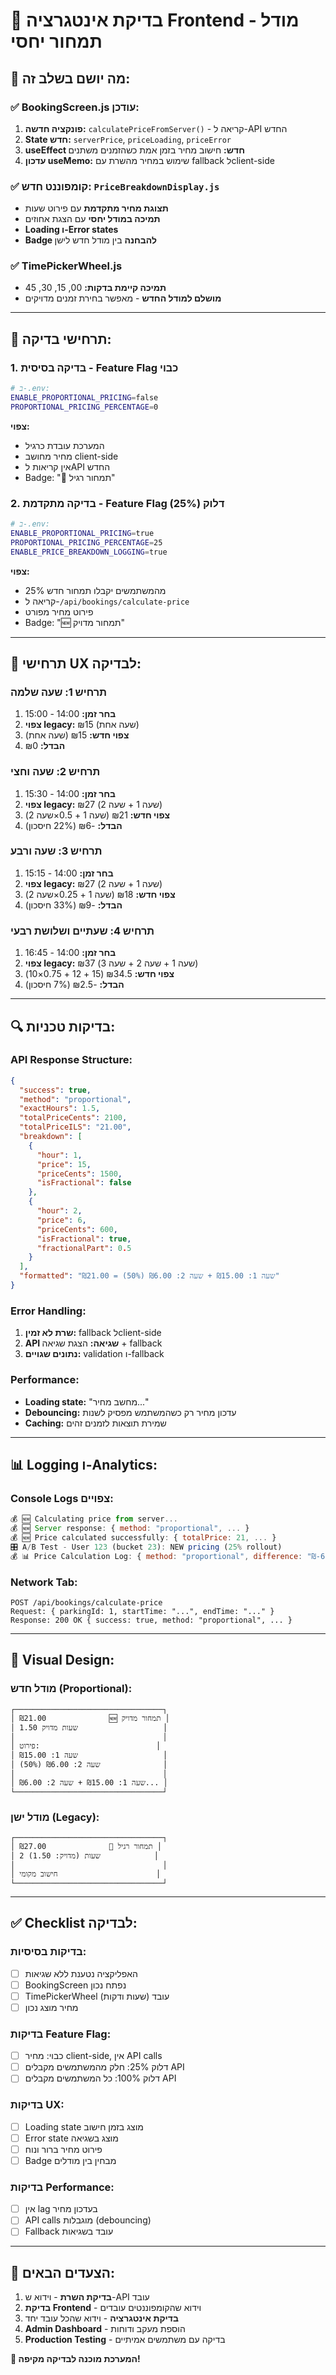 # 🧪 **בדיקת אינטגרציה Frontend - מודל תמחור יחסי**

## 🎯 **מה יושם בשלב זה:**

### ✅ **BookingScreen.js עודכן:**
1. **פונקציה חדשה:** `calculatePriceFromServer()` - קריאה ל-API החדש
2. **State חדש:** `serverPrice`, `priceLoading`, `priceError`
3. **useEffect חדש:** חישוב מחיר בזמן אמת כשהזמנים משתנים
4. **עדכון useMemo:** שימוש במחיר מהשרת עם fallback לclient-side

### ✅ **קומפוננט חדש:** `PriceBreakdownDisplay.js`
- **תצוגת מחיר מתקדמת** עם פירוט שעות
- **תמיכה במודל יחסי** עם הצגת אחוזים
- **Loading ו-Error states**
- **Badge להבחנה** בין מודל חדש לישן

### ✅ **TimePickerWheel.js**
- **תמיכה קיימת בדקות:** 00, 15, 30, 45
- **מושלם למודל החדש** - מאפשר בחירת זמנים מדויקים

---

## 🧪 **תרחישי בדיקה:**

### **1. בדיקה בסיסית - Feature Flag כבוי**
```bash
# ב-.env:
ENABLE_PROPORTIONAL_PRICING=false
PROPORTIONAL_PRICING_PERCENTAGE=0
```

**צפוי:**
- המערכת עובדת כרגיל
- מחיר מחושב client-side
- אין קריאות לAPI החדש
- Badge: "🔄 תמחור רגיל"

### **2. בדיקה מתקדמת - Feature Flag דלוק (25%)**
```bash
# ב-.env:
ENABLE_PROPORTIONAL_PRICING=true
PROPORTIONAL_PRICING_PERCENTAGE=25
ENABLE_PRICE_BREAKDOWN_LOGGING=true
```

**צפוי:**
- 25% מהמשתמשים יקבלו תמחור חדש
- קריאה ל-`/api/bookings/calculate-price`
- פירוט מחיר מפורט
- Badge: "🆕 תמחור מדויק"

---

## 📱 **תרחישי UX לבדיקה:**

### **תרחיש 1: שעה שלמה**
1. **בחר זמן:** 14:00 - 15:00
2. **צפוי legacy:** ₪15 (שעה אחת)
3. **צפוי חדש:** ₪15 (שעה אחת)
4. **הבדל:** ₪0

### **תרחיש 2: שעה וחצי**
1. **בחר זמן:** 14:00 - 15:30
2. **צפוי legacy:** ₪27 (שעה 1 + שעה 2)
3. **צפוי חדש:** ₪21 (שעה 1 + 0.5×שעה 2)
4. **הבדל:** -₪6 (22% חיסכון)

### **תרחיש 3: שעה ורבע**
1. **בחר זמן:** 14:00 - 15:15
2. **צפוי legacy:** ₪27 (שעה 1 + שעה 2)
3. **צפוי חדש:** ₪18 (שעה 1 + 0.25×שעה 2)
4. **הבדל:** -₪9 (33% חיסכון)

### **תרחיש 4: שעתיים ושלושת רבעי**
1. **בחר זמן:** 14:00 - 16:45
2. **צפוי legacy:** ₪37 (שעה 1 + שעה 2 + שעה 3)
3. **צפוי חדש:** ₪34.5 (15 + 12 + 0.75×10)
4. **הבדל:** -₪2.5 (7% חיסכון)

---

## 🔍 **בדיקות טכניות:**

### **API Response Structure:**
```json
{
  "success": true,
  "method": "proportional",
  "exactHours": 1.5,
  "totalPriceCents": 2100,
  "totalPriceILS": "21.00",
  "breakdown": [
    {
      "hour": 1,
      "price": 15,
      "priceCents": 1500,
      "isFractional": false
    },
    {
      "hour": 2,
      "price": 6,
      "priceCents": 600,
      "isFractional": true,
      "fractionalPart": 0.5
    }
  ],
  "formatted": "שעה 1: ₪15.00 + שעה 2: ₪6.00 (50%) = ₪21.00"
}
```

### **Error Handling:**
1. **שרת לא זמין:** fallback לclient-side
2. **API שגיאה:** הצגת שגיאה + fallback
3. **נתונים שגויים:** validation ו-fallback

### **Performance:**
- **Loading state:** "מחשב מחיר..."
- **Debouncing:** עדכון מחיר רק כשהמשתמש מפסיק לשנות
- **Caching:** שמירת תוצאות לזמנים זהים

---

## 📊 **Logging ו-Analytics:**

### **Console Logs צפויים:**
```javascript
💰 🆕 Calculating price from server...
💰 🆕 Server response: { method: "proportional", ... }
💰 🆕 Price calculated successfully: { totalPrice: 21, ... }
🎛️ A/B Test - User 123 (bucket 23): NEW pricing (25% rollout)
💰 📊 Price Calculation Log: { method: "proportional", difference: "₪-6.00 (-22.2%)" }
```

### **Network Tab:**
```
POST /api/bookings/calculate-price
Request: { parkingId: 1, startTime: "...", endTime: "..." }
Response: 200 OK { success: true, method: "proportional", ... }
```

---

## 🎨 **Visual Design:**

### **מודל חדש (Proportional):**
```
┌─────────────────────────────────┐
│ ₪21.00              🆕 תמחור מדויק │
│ 1.50 שעות מדויק                   │
│                                 │
│ פירוט:                          │
│ שעה 1: ₪15.00                   │
│ שעה 2: ₪6.00 (50%)              │
│                                 │
│ שעה 1: ₪15.00 + שעה 2: ₪6.00... │
└─────────────────────────────────┘
```

### **מודל ישן (Legacy):**
```
┌─────────────────────────────────┐
│ ₪27.00              🔄 תמחור רגיל │
│ 2 שעות (מדויק: 1.50)            │
│                                 │
│ חישוב מקומי                      │
└─────────────────────────────────┘
```

---

## ✅ **Checklist לבדיקה:**

### **בדיקות בסיסיות:**
- [ ] האפליקציה נטענת ללא שגיאות
- [ ] BookingScreen נפתח נכון
- [ ] TimePickerWheel עובד (שעות ודקות)
- [ ] מחיר מוצג נכון

### **בדיקות Feature Flag:**
- [ ] כבוי: מחיר client-side, אין API calls
- [ ] דלוק 25%: חלק מהמשתמשים מקבלים API
- [ ] דלוק 100%: כל המשתמשים מקבלים API

### **בדיקות UX:**
- [ ] Loading state מוצג בזמן חישוב
- [ ] Error state מוצג בשגיאה
- [ ] פירוט מחיר ברור ונוח
- [ ] Badge מבחין בין מודלים

### **בדיקות Performance:**
- [ ] אין lag בעדכון מחיר
- [ ] API calls מוגבלות (debouncing)
- [ ] Fallback עובד בשגיאות

---

## 🚀 **הצעדים הבאים:**

1. **בדיקת השרת** - וידוא ש-API עובד
2. **בדיקת Frontend** - וידוא שהקומפוננטים עובדים
3. **בדיקת אינטגרציה** - וידוא שהכל עובד יחד
4. **Admin Dashboard** - הוספת מעקב ודוחות
5. **Production Testing** - בדיקה עם משתמשים אמיתיים

**🎊 המערכת מוכנה לבדיקה מקיפה!**
